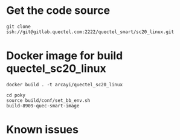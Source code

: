 # Get the code source
``` shell
git clone ssh://git@gitlab.quectel.com:2222/quectel_smart/sc20_linux.git
```

# Docker image for build quectel_sc20_linux
``` shell
docker build . -t arcayi/quectel_sc20_linux
```

```shell 
cd poky
source build/conf/set_bb_env.sh
build-8909-quec-smart-image
```

# Known issues
